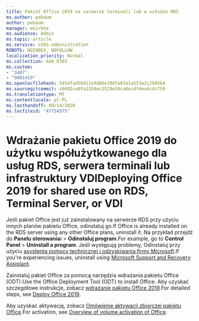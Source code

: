 ```yaml
---
title: Pakiet Office 2019 na serwerze terminali lub w usłudze RDS
ms.author: pebaum
author: pebaum
manager: mnirkhe
ms.audience: Admin
ms.topic: article
ms.service: o365-administration
ROBOTS: NOINDEX, NOFOLLOW
localization_priority: Normal
ms.collection: Adm_O365
ms.custom:
- "3487"
- "9001419"
ms.openlocfilehash: 5454fad58411e9d86e19dfa83a1a553a2c2b05b4
ms.sourcegitcommit: c6692ce0fa1358ec3529e59ca0ecdfdea4cdc759
ms.translationtype: MT
ms.contentlocale: pl-PL
ms.lasthandoff: 09/14/2020
ms.locfileid: "47754575"
---
```

# <a name="deploying-office-2019-for-shared-use-on-rds-terminal-server-or-vdi"></a><span data-ttu-id="32acf-102">Wdrażanie pakietu Office 2019 do użytku współużytkowanego dla usług RDS, serwera terminali lub infrastruktury VDI</span><span class="sxs-lookup"><span data-stu-id="32acf-102">Deploying Office 2019 for shared use on RDS, Terminal Server, or VDI</span></span>

<span data-ttu-id="32acf-103">Jeśli pakiet Office jest już zainstalowany na serwerze RDS przy użyciu innych planów pakietu Office, odinstaluj go.</span><span class="sxs-lookup"><span data-stu-id="32acf-103">If Office is already installed on the RDS server using any other Office plans, uninstall it.</span></span> <span data-ttu-id="32acf-104">Na przykład przejdź do **Panelu sterowania**i  >  **Odinstaluj program**.</span><span class="sxs-lookup"><span data-stu-id="32acf-104">For example, go to **Control Panel** > **Uninstall a program**.</span></span> <span data-ttu-id="32acf-105">Jeśli występują problemy, Odinstaluj przy użyciu [asystenta pomocy technicznej i odzyskiwania firmy Microsoft](https://aka.ms/SARA-OfficeUninstall-Alchemy).</span><span class="sxs-lookup"><span data-stu-id="32acf-105">If you're experiencing issues, uninstall using [Microsoft Support and Recovery Assistant](https://aka.ms/SARA-OfficeUninstall-Alchemy).</span></span> 

<span data-ttu-id="32acf-106">Zainstaluj pakiet Office za pomocą narzędzia wdrażania pakietu Office (ODT).</span><span class="sxs-lookup"><span data-stu-id="32acf-106">Use the Office Deployment Tool (ODT) to install Office.</span></span> <span data-ttu-id="32acf-107">Aby uzyskać szczegółowe instrukcje, zobacz [wdrażanie pakietu Office 2019](https://docs.microsoft.com/deployoffice/office2019/deploy).</span><span class="sxs-lookup"><span data-stu-id="32acf-107">For detailed steps, see [Deploy Office 2019](https://docs.microsoft.com/deployoffice/office2019/deploy).</span></span>

<span data-ttu-id="32acf-108">Aby uzyskać aktywację, zobacz [Omówienie aktywacji zbiorczej pakietu Office](https://docs.microsoft.com/deployoffice/vlactivation/plan-volume-activation-of-office).</span><span class="sxs-lookup"><span data-stu-id="32acf-108">For activation, see [Overview of volume activation of Office](https://docs.microsoft.com/deployoffice/vlactivation/plan-volume-activation-of-office).</span></span>